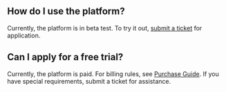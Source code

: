 ## How do I use the platform?

Currently, the platform is in beta test. To try it out, [submit a ticket](https://console.cloud.tencent.com/workorder/category) for application.

## Can I apply for a free trial?

Currently, the platform is paid. For billing rules, see [Purchase Guide](https://intl.cloud.tencent.com/document/product/1141/45265). If you have special requirements, submit a ticket for assistance.


